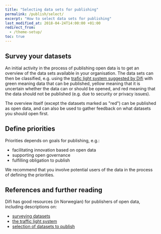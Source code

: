 ```yaml
---
title: "Selecting data sets for publishing"
permalink: /publish/select/
excerpt: "How to select data sets for publishing"
last_modified_at: 2018-04-24T14:00:00 +01:00
redirect_from:
  - /theme-setup/
toc: true
---
```


## Survey your datasets

An initial activity in the process of publishing open data is to get an overview of the data sets available in your organisation. The data sets can then be classified, e.g. using the [trafic light system suggested by Difi](https://data.norge.no/document/del-og-skap-verdier-veileder-i-tilgjengeliggjøring-av-offentlige-data/1-hva-er-åpne-data/14) with green meaning data that can be published, yellow meaning that it is uncertain whether the data can or should be opened, and red meaning that the data should not be published (e.g. due to security or privacy issues).

The overview itself (except the datasets marked as "red") can be published as open data, and can also be used to gather feedback on what datasets you should open first.

## Define priorities

Priorities depends on goals for publishing, e.g.:
- facilitating innovation based on open data
- supporting open governance 
- fulfilling obligation to publish

We recommend that you involve potential users of the data in the process of defining the priorities. 

## References and further reading

Difi has good resources (in Norwegian) for publishers of open data, including descriptions on:
- [surveying datasets](https://data.norge.no/document/del-og-skap-verdier-veileder-i-tilgjengeliggjøring-av-offentlige-data/4-hvordan-går-du-fr-0)
- [the traffic light system](https://data.norge.no/document/del-og-skap-verdier-veileder-i-tilgjengeliggjøring-av-offentlige-data/1-hva-er-åpne-data/14)
- [selection of datasets to publish](https://data.norge.no/document/del-og-skap-verdier-veileder-i-tilgjengeliggjøring-av-offentlige-data/4-hvordan-går-du-fr-1)

